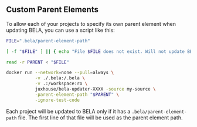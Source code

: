 ## Custom Parent Elements

To allow each of your projects to specify its own parent element when updating BELA, you can use a script like this:

```bash
FILE=".bela/parent-element-path"

[ -f "$FILE" ] || { echo "File $FILE does not exist. Will not update BELA."; exit 0; }

read -r PARENT < "$FILE"

docker run --network=none --pull=always \
           -v ./.bela:/.bela \
           -v .:/workspace:ro \
           juxhouse/bela-updater-XXXX -source my-source \
           -parent-element-path "$PARENT" \
           -ignore-test-code
```

Each project will be updated to BELA only if it has a `.bela/parent-element-path` file. The first line of that file will be used as the parent element path.
